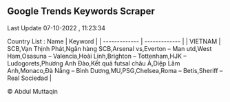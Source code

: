 

## Google Trends Keywords Scraper 
 
Last Update 07-10-2022 , 11:23:34

Country List :
 Name  | Keyword |
| ------------- | ------------- |
| VIETNAM | SCB,Vạn Thịnh Phát,Ngân hàng SCB,Arsenal vs,Everton – Man utd,West Ham,Osasuna – Valencia,Hoài Linh,Brighton – Tottenham,HJK – Ludogorets,Phương Anh Đào,Kết quả futsal châu Á,Diệp Lâm Anh,Monaco,Đà Nẵng – Bình Dương,MU,PSG,Chelsea,Roma – Betis,Sheriff – Real Sociedad |



© Abdul Muttaqin 
